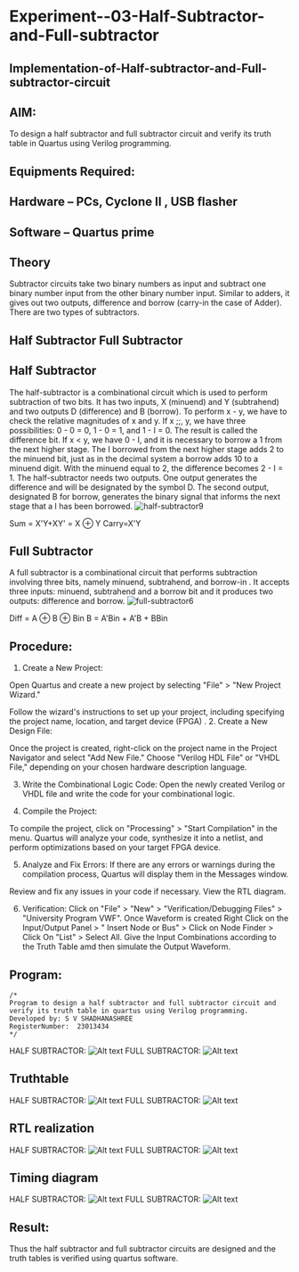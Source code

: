 # Experiment--03-Half-Subtractor-and-Full-subtractor
## Implementation-of-Half-subtractor-and-Full-subtractor-circuit
## AIM:
To design a half subtractor and full subtractor circuit and verify its truth table in Quartus using Verilog programming.

## Equipments Required:
## Hardware – PCs, Cyclone II , USB flasher
## Software – Quartus prime
## Theory
Subtractor circuits take two binary numbers as input and subtract one binary number input from the other binary number input. Similar to adders, it gives out two outputs, difference and borrow (carry-in the case of Adder). There are two types of subtractors.

## Half Subtractor Full Subtractor
## Half Subtractor
The half-subtractor is a combinational circuit which is used to perform subtraction of two bits. It has two inputs, X (minuend) and Y (subtrahend) and two outputs D (difference) and B (borrow). To perform x - y, we have to check the relative magnitudes of x and y. If x ;;, y, we have three possibilities: 0 - 0 = 0, 1 - 0 = 1, and 1 - I = 0. The result is called the difference bit. If x < y, we have 0 - I, and it is necessary to borrow a 1 from the next higher stage. The I borrowed from the next higher stage adds 2 to the minuend bit, just as in the decimal system a borrow adds 10 to a minuend digit. With the minuend equal to 2, the difference becomes 2 - I = 1. The half-subtractor needs two outputs. One output generates the difference and will be designated by the symbol D. The second output, designated B for borrow, generates the binary signal that informs the next stage that a I has been borrowed.
![half-subtractor9](https://user-images.githubusercontent.com/36288975/166112538-58c3bc7c-ee5d-4e6a-ac8d-8e8328efe27a.png)


Sum = X'Y+XY' = X ⊕ Y
Carry=X'Y

## Full Subtractor
A full subtractor is a combinational circuit that performs subtraction involving three bits, namely minuend, subtrahend, and borrow-in . It accepts three inputs: minuend, subtrahend and a borrow bit and it produces two outputs: difference and borrow. 
![full-subtractor6](https://user-images.githubusercontent.com/36288975/166112541-24c68359-3de8-4674-ae22-8272ffc385ed.png)


Diff = A ⊕ B ⊕ Bin B = A'Bin + A'B + BBin

## Procedure:
1.	Create a New Project:

Open Quartus and create a new project by selecting "File" > "New Project Wizard."
 
Follow the wizard's instructions to set up your project, including specifying the project name, location, and target device (FPGA)
.
2.	Create a New Design File:

Once the project is created, right-click on the project name in the Project Navigator and select "Add New File."
Choose "Verilog HDL File" or "VHDL File," depending on your chosen hardware description
language.

3.	Write the Combinational Logic Code:
Open the newly created Verilog or VHDL file and write the code for your combinational logic.

4.	Compile the Project:

To compile the project, click on "Processing" > "Start Compilation" in the menu.
Quartus will analyze your code, synthesize it into a netlist, and perform optimizations based on your target FPGA device.

5.	Analyze and Fix Errors:
If there are any errors or warnings during the compilation process, Quartus will display them in the Messages window.

Review and fix any issues in your code if necessary. View the RTL diagram.

6.	Verification:
Click on "File" > "New" > "Verification/Debugging Files" > "University Program VWF".
Once Waveform is created Right Click on the Input/Output Panel > " Insert Node or Bus" > Click on Node Finder > Click On "List" > Select All.
Give the Input Combinations according to the Truth Table amd then simulate the
Output Waveform.

## Program:
```
/*
Program to design a half subtractor and full subtractor circuit and verify its truth table in quartus using Verilog programming.
Developed by: S V SHADHANASHREE
RegisterNumber:  23013434
*/
```
HALF SUBTRACTOR:
![Alt text](<Screenshot 2023-12-29 045051.png>)
FULL SUBTRACTOR:
![Alt text](<Screenshot 2023-12-29 045634.png>)

## Truthtable
HALF SUBTRACTOR:
![Alt text](<Screenshot 2023-12-29 050818.png>)
FULL SUBTRACTOR:
![Alt text](<Screenshot 2023-12-29 050835.png>)

##  RTL realization
HALF SUBTRACTOR:
![Alt text](<Screenshot 2023-12-29 045113.png>)
FULL SUBTRACTOR:
![Alt text](<Screenshot 2023-12-29 045701.png>)
## Timing diagram 
HALF SUBTRACTOR:
![Alt text](<Screenshot 2023-12-29 045402.png>)
FULL SUBTRACTOR:
![Alt text](<Screenshot 2023-12-29 050100.png>)

## Result:
Thus the half subtractor and full subtractor circuits are designed and the truth tables is verified using quartus software.

